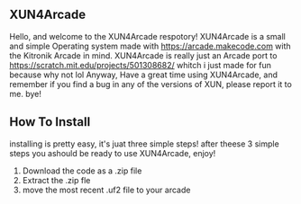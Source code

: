 ## XUN4Arcade

Hello, and welcome to the XUN4Arcade respotory!
XUN4Arcade is a small and simple Operating system made with https://arcade.makecode.com with the Kitronik Arcade in mind.
XUN4Arcade is really just an Arcade port to https://scratch.mit.edu/projects/501308682/ whitch i just made for fun because why not lol
Anyway, Have a great time using XUN4Arcade, and remember if you find a bug in any of the versions of XUN, please report it to me. bye!

## How To Install

installing is pretty easy, it's juat three simple steps!
after theese 3 simple steps you ashould be ready to use XUN4Arcade, enjoy!
1. Download the code as a .zip file
2. Extract the .zip fle
3. move the most recent .uf2 file to your arcade

